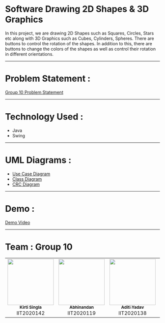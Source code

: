 # Software Drawing 2D Shapes & 3D Graphics

In this project, we are drawing 2D Shapes such as Squares, Circles, Stars etc along with 3D Graphics such as Cubes, Cylinders, Spheres. There are buttons to control the rotation of the shapes. In addition to this, there are buttons to change the colors of the shapes as well as control their rotation in different orientations. 

-----------------------------------------------------------------------------------------------

# Problem Statement :

[Group 10 Problem Statement](./OOMMiniProject10-Software-Drawing-2D-Shapes-&-3D-Graphics.pdf)

-----------------------------------------------------------------------------------------------

# Technology Used :

* Java
* Swing 

------------------------------------------------------------------------------------------------

# UML Diagrams :

- [Use Case Diagram](./UML/Use-Case-Diagram.pdf)
- [Class Diagram](./UML/Class-Diagram.pdf)
- [CRC Diagram](./UML/CRC-Diagram.pdf)

------------------------------------------------------------------------------------------------

# Demo :

[Demo Video](https://youtu.be/1p79CuCTS9Q)

------------------------------------------------------------------------------------------------

# Team : Group 10

<table>
  <tr>
    <td align="center"><a href="https://github.com/codesanta142"><img src="https://avatars.githubusercontent.com/u/76592673?v=4" width="150px;" alt=""/><br /><sub><b>Kirti Singla</b></sub></a><br />IIT2020142</td>
    <td align="center"><a href="https://github.com/Abhi-1301"><img src="https://avatars.githubusercontent.com/u/90414121?v=4" width="150px;" alt=""/><br /><sub><b>Abhinandan</b></sub></a><br />IIT2020119</td>
    <td align="center"><a href="https://github.com/adtoria"><img src="https://avatars.githubusercontent.com/u/87179624?v=4" width="150px;" alt=""/><br /><sub><b>Aditi Yadav</b></sub></a><br />IIT2020138</td>
    <td align="center"><a href="https://github.com/skh1203"><img src="https://avatars.githubusercontent.com/u/76679739?v=4" width="150px;" alt=""/><br /><sub><b>Shivam Harjani</b></sub></a><br />IIT2020121</td>
 
 </tr>
</table>
